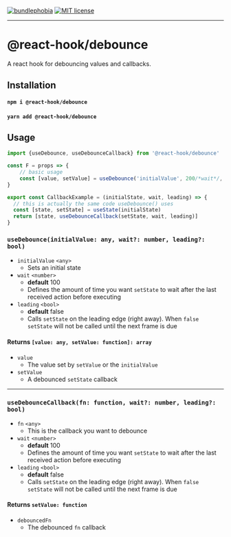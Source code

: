 [![bundlephobia](https://img.shields.io/bundlephobia/minzip/@react-hook/debounce?style=plastic)](https://bundlephobia.com/result?p=@react-hook/debounce)
[![MIT license](https://img.shields.io/badge/License-MIT-blue.svg)](https://jaredlunde.mit-license.org/)

---

# @react-hook/debounce
A react hook for debouncing values and callbacks.


## Installation
#### `npm i @react-hook/debounce`
#### `yarn add @react-hook/debounce`

## Usage
```js
import {useDebounce, useDebounceCallback} from '@react-hook/debounce'

const F = props => {
    // basic usage
    const [value, setValue] = useDebounce('initialValue', 200/*wait*/, true/*leading*/)
}

export const CallbackExample = (initialState, wait, leading) => {
  // this is actually the same code useDebounce() uses
  const [state, setState] = useState(initialState)
  return [state, useDebounceCallback(setState, wait, leading)]
}
```


### `useDebounce(initialValue: any, wait?: number, leading?: bool)`
- `initialValue` `<any>`
  - Sets an initial state
- `wait` `<number>`
  - **default** 100
  - Defines the amount of time you want `setState` to wait after the
    last received action before executing
- `leading` `<bool>`
  - **default** false
  - Calls `setState` on the leading edge (right away). When `false`
    `setState` will not be called until the next frame is due

#### Returns `[value: any, setValue: function]: array`
- `value`
  - The value set by `setValue` or the `initialValue`
- `setValue`
  - A debounced `setState` callback
  
----

### `useDebounceCallback(fn: function, wait?: number, leading?: bool)`
- `fn` `<any>`
  - This is the callback you want to debounce
- `wait` `<number>`
  - **default** 100
  - Defines the amount of time you want `setState` to wait after the
    last received action before executing
- `leading` `<bool>`
  - **default** false
  - Calls `setState` on the leading edge (right away). When `false`
    `setState` will not be called until the next frame is due

#### Returns `setValue: function`
- `debouncedFn`
  - The debounced `fn` callback